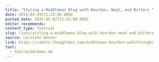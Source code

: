 ```yaml
---
title: "Styling a Middleman Blog with Bourbon, Neat, and Bitters "
date: 2014-04-29T21:25:00.000Z
posted_date: 2015-05-02T21:25:00.000Z
editor_recommends:
content_type: Tutorial
slug: links/styling-a-middleman-blog-with-bourbon-neat-and-bitters
source: Carolann Bonner
link: https://robots.thoughtbot.com/middleman-bourbon-walkthrough/
tool:
  - tool/middleman.md
---
```





